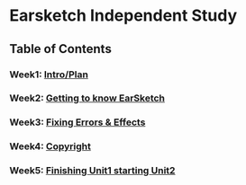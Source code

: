 # Earsketch Independent Study

## Table of Contents 

### Week1: [Intro/Plan](/entries/entry1.md/) 
### Week2: [Getting to know EarSketch](/entries/entry2.md)
### Week3: [Fixing Errors & Effects](/entries/entry3.md)
### Week4: [Copyright](/entries/entry4.md)
### Week5: [Finishing Unit1 starting Unit2](/entries/entry5.)